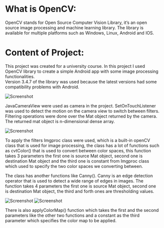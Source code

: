 # What is OpenCV:
OpenCV stands for Open Source Computer Vision Library, it’s an open source image processing and machine learning library. The library is available for multiple platforms such as Windows, Linux, Android and IOS. 

# Content of Project:
This project was created for a university course. In this project I used OpenCV library to create a simple Android app with some image processing functionalities.   
Version 3.4.7 of the library was used because the latest versions had some compatibility problems with Android.  

![Screenshot](https://i.ibb.co/1R8gYW1/1.jpg)

JavaCameraView were used as camera in the project. SetOnTouchListener was used to detect the motion on the camera view to switch between filters. Filtering operations were done over the Mat object returned by the camera. The returned mat object is n-dimensional dense array. 

![Screenshot](https://i.ibb.co/c8Mcdpd/2.jpg)

To apply the filters Imgproc class were used, which is a built-in openCV class that is used for image processing, the class has a lot of functions such as cvtColor() that is used to convert between color spaces, this function takes 3 parameters the first one is source Mat object, second one is destination Mat object and the third one is constant from  Imgproc class which used to specify the two color spaces we converting between. 

The class has another functions like Canny(). Canny is an edge detection operator that is used to detect a wide range of edges in images. The function takes 4 parameters the first one is source Mat object, second one is destination Mat object, the third and forth ones are thresholding values.

![Screenshot](https://i.ibb.co/J3B74D0/3.jpg) ![Screenshot](https://i.ibb.co/xHhMKrL/4.png)


There is also applyColorMap() function which takes the first and the second parameters like the other two functions and a constant as the third parameter which specifies the color map to be applied. 
